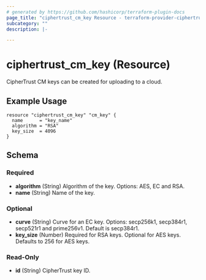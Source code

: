```yaml
---
# generated by https://github.com/hashicorp/terraform-plugin-docs
page_title: "ciphertrust_cm_key Resource - terraform-provider-ciphertrust"
subcategory: ""
description: |-

---
```


# ciphertrust_cm_key (Resource)

CipherTrust CM keys can be created for uploading to a cloud.

## Example Usage

```hcl
resource "ciphertrust_cm_key" "cm_key" {
  name      = "key_name"
  algorithm = "RSA"
  key_size  = 4096
}
```

<!-- schema generated by tfplugindocs -->
## Schema

### Required

- **algorithm** (String) Algorithm of the key. Options: AES, EC and RSA.
- **name** (String) Name of the key.

### Optional

- **curve** (String) Curve for an EC key. Options: secp256k1, secp384r1, secp521r1 and prime256v1. Default is secp384r1.
- **key_size** (Number) Required for RSA keys. Optional for AES keys. Defaults to 256 for AES keys.

### Read-Only

- **id** (String) CipherTrust key ID.


